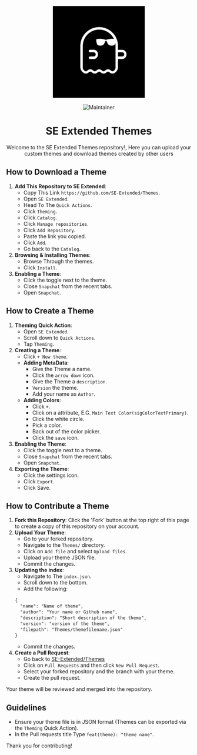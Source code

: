 <div align="center">
  <img src="https://raw.githubusercontent.com/bocajthomas/SE-Extended/dev/images/logo/SE%20Extended%20Logo.png" height="250" />

![Maintainer](https://img.shields.io/badge/maintainer-bocajthomas-black)

# SE Extended Themes
Welcome to the SE Extended Themes repository!, Here you can upload your custom themes and download themes created by other users
</div>

## How to Download a Theme
1. **Add This Repository to SE Extended**:
    - Copy This Link `https://github.com/SE-Extended/Themes`.
    - Open `SE Extended`.
    - Head To The `Quick Actions`.
    - Click `Theming`.
    - Click `Catalog`.
    - Click `Manage repositories`.
    - Click `Add Repository`.
    - Paste the link you copied.
    - Click `Add`.
    - Go back to the `Catalog`.
2. **Browsing & Installing Themes**:
    - Browse Through the themes.
    - Click `Install`.
3. **Enabling a Theme**:
    - Click the toggle next to the theme.
    - Close `Snapchat` from the recent tabs.
    - Open `Snapchat`.

## How to Create a Theme

1. **Theming Quick Action**:
    - Open `SE Extended`.
    - Scroll down to `Quick Actions`.
    - Tap `Theming`.
2. **Creating a Theme**:
   - Click `+ New theme`.
    - **Adding MetaData**:
       - Give the Theme a name.
       - Click the `arrow down` icon.
       - Give the Theme a `description`.
       - `Version` the theme.
       - Add your name as `Author`.
    - **Adding Colors**:
       - Click `+`.
       - Click on a attribute, E.G. `Main Text Color(sigColorTextPrimary)`.
       - Click the white circle.
       - Pick a color.
       - Back out of the color picker.
       - Click the `save` icon. 
3. **Enabling the Theme**:
    - Click the toggle next to a theme.
    - Close `Snapchat` from the recent tabs.
    - Open `Snapchat`.
4. **Exporting the Theme**:
    - Click the settings icon.
    - Click `Export`.
    - Click Save.

## How to Contribute a Theme

1. **Fork this Repository**: Click the 'Fork' button at the top right of this page to create a copy of this repository on your account.
2. **Upload Your Theme**:
    - Go to your forked repository.
    - Navigate to the `Themes/` directory.
    - Click on `Add file` and select `Upload files`.
    - Upload your theme JSON file.
    - Commit the changes.
3. **Updating the index**:
   - Navigate to The `index.json`.
   - Scroll down to the bottom.
   - Add the following:
    ```
    {
      "name": "Name of theme",
      "author": "Your name or Github name",
      "description": "Short description of the theme",
      "version": "version of the theme",
      "filepath": "Themes/themefilename.json"
    }
    ```
   - Commit the changes.
4. **Create a Pull Request**:
    - Go back to [SE-Extended/Themes](https://github.com/SE-Extended/Themes)
    - Click on `Pull Requests` and then click `New Pull Request`.
    - Select your forked repository and the branch with your theme.
    - Create the pull request.

Your theme will be reviewed and merged into the repository.
## Guidelines

- Ensure your theme file is in JSON format (Themes can be exported via the `Theming` Quick Action).
- In the Pull requests title Type `feat(theme): "theme name"`.

Thank you for contributing!
